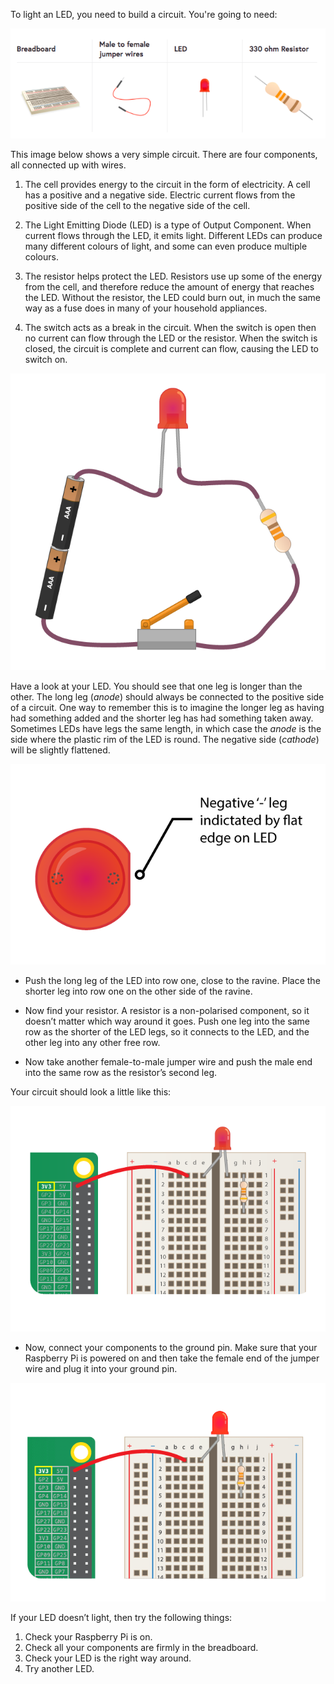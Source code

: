 To light an LED, you need to build a circuit. You're going to need:

![Circuit Requirements](images/circuit-requirements.png)

This image below shows a very simple circuit. There are four components, all connected up with wires.

1) The cell provides energy to the circuit in the form of electricity. A cell has a positive and a negative side. Electric current flows from the positive side of the cell to the negative side of the cell.

2) The Light Emitting Diode (LED) is a type of Output Component. When current flows through the LED, it emits light. Different LEDs can produce many different colours of light, and some can even produce multiple colours.

3) The resistor helps protect the LED. Resistors use up some of the energy from the cell, and therefore reduce the amount of energy that reaches the LED. Without the resistor, the LED could burn out, in much the same way as a fuse does in many of your household appliances.

4) The switch acts as a break in the circuit. When the switch is open then no current can flow through the LED or the resistor. When the switch is closed, the circuit is complete and current can flow, causing the LED to switch on.

![Simple Circuit](images/simple-circuit.png)

Have a look at your LED. You should see that one leg is longer than the other. The long leg (<i>anode</i>) should always be connected to the positive side of a circuit. One way to remember this is to imagine the longer leg as having had something added and the shorter leg has had something taken away. Sometimes LEDs have legs the same length, in which case the <i>anode</i> is the side where the plastic rim of the LED is round. The negative side (<i>cathode</i>) will be slightly flattened.

![LED Closeup](images/LEDcloseup.png)

+ Push the long leg of the LED into row one, close to the ravine. Place the shorter leg into row one on the other side of the ravine.

+ Now find your resistor. A resistor is a non-polarised component, so it doesn’t matter which way around it goes. Push one leg into the same row as the shorter of the LED legs, so it connects to the LED, and the other leg into any other free row.

+ Now take another female-to-male jumper wire and push the male end into the same row as the resistor’s second leg.

Your circuit should look a little like this:

![Circuit Missing Ground](images/ground-missing.png)

+ Now, connect your components to the ground pin. Make sure that your Raspberry Pi is powered on and then take the female end of the jumper wire and plug it into your ground pin.

![Circuit Current Flow](images/circuit-current-flow.gif)

If your LED doesn’t light, then try the following things:
1) Check your Raspberry Pi is on.
2) Check all your components are firmly in the breadboard.
3) Check your LED is the right way around.
4) Try another LED.
